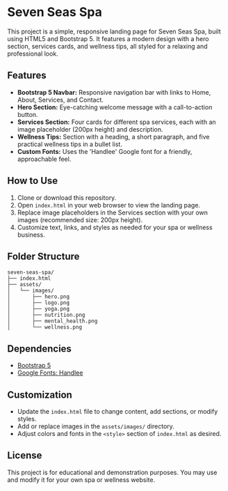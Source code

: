 # Seven Seas Spa

This project is a simple, responsive landing page for Seven Seas Spa, built using HTML5 and Bootstrap 5. It features a modern design with a hero section, services cards, and wellness tips, all styled for a relaxing and professional look.

## Features
- **Bootstrap 5 Navbar:** Responsive navigation bar with links to Home, About, Services, and Contact.
- **Hero Section:** Eye-catching welcome message with a call-to-action button.
- **Services Section:** Four cards for different spa services, each with an image placeholder (200px height) and description.
- **Wellness Tips:** Section with a heading, a short paragraph, and five practical wellness tips in a bullet list.
- **Custom Fonts:** Uses the 'Handlee' Google font for a friendly, approachable feel.

## How to Use
1. Clone or download this repository.
2. Open `index.html` in your web browser to view the landing page.
3. Replace image placeholders in the Services section with your own images (recommended size: 200px height).
4. Customize text, links, and styles as needed for your spa or wellness business.

## Folder Structure
```
seven-seas-spa/
├── index.html
├── assets/
│   └── images/
│       ├── hero.png
│       ├── logo.png
│       ├── yoga.png
│       ├── nutrition.png
│       ├── mental_health.png
│       └── wellness.png
```

## Dependencies
- [Bootstrap 5](https://getbootstrap.com/)
- [Google Fonts: Handlee](https://fonts.google.com/specimen/Handlee)

## Customization
- Update the `index.html` file to change content, add sections, or modify styles.
- Add or replace images in the `assets/images/` directory.
- Adjust colors and fonts in the `<style>` section of `index.html` as desired.

## License
This project is for educational and demonstration purposes. You may use and modify it for your own spa or wellness website.
